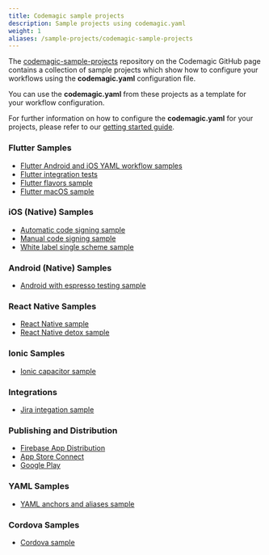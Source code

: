 ```yaml
---
title: Codemagic sample projects
description: Sample projects using codemagic.yaml
weight: 1
aliases: /sample-projects/codemagic-sample-projects
---
```


The [codemagic-sample-projects](https://github.com/codemagic-ci-cd/codemagic-sample-projects) repository on the Codemagic GitHub page contains a collection of sample projects which show how to configure your workflows using the **codemagic.yaml** configuration file. 

You can use the **codemagic.yaml** from these projects as a template for your workflow configuration. 

For further information on how to configure the **codemagic.yaml** for your projects, please refer to our [getting started guide](https://docs.codemagic.io/getting-started/yaml/). 

### Flutter Samples
* [Flutter Android and iOS YAML workflow samples](https://github.com/codemagic-ci-cd/codemagic-sample-projects/tree/main/flutter/flutter-android-and-ios-yaml-demo-project)
* [Flutter integration tests](https://github.com/codemagic-ci-cd/codemagic-sample-projects/tree/main/flutter/flutter-integration-tests-demo-project)
* [Flutter flavors sample](https://github.com/codemagic-ci-cd/codemagic-sample-projects/tree/main/flutter/flutter-flavors-demo-project)
* [Flutter macOS sample](https://github.com/codemagic-ci-cd/codemagic-sample-projects/tree/main/flutter/flutter-macos-demo-project)

### iOS (Native) Samples
* [Automatic code signing sample](https://github.com/codemagic-ci-cd/codemagic-sample-projects/tree/main/ios/ios-automatic-code-signing-demo-project)
* [Manual code signing sample](https://github.com/codemagic-ci-cd/codemagic-sample-projects/tree/main/ios/ios-manual-code-signing-demo-project)
* [White label single scheme sample](https://github.com/codemagic-ci-cd/codemagic-sample-projects/tree/main/ios/ios-white-label-single-scheme-demo-project)

### Android (Native) Samples
* [Android with espresso testing sample](https://github.com/codemagic-ci-cd/codemagic-sample-projects/tree/main/android/android-espresso-demo-project)

### React Native Samples
* [React Native sample](https://github.com/codemagic-ci-cd/codemagic-sample-projects/tree/main/react-native/react-native-demo-project)
* [React Native detox sample](https://github.com/codemagic-ci-cd/codemagic-sample-projects/tree/main/react-native/react-native-detox-demo-project)

### Ionic Samples
* [Ionic capacitor sample](https://github.com/codemagic-ci-cd/codemagic-sample-projects/tree/main/ionic/ionic-capacitor-demo-project)

### Integrations 
* [Jira integation sample](https://github.com/codemagic-ci-cd/codemagic-sample-projects/tree/main/integrations/jira_integration_demo_project)

### Publishing and Distribution
* [Firebase App Distribution](https://github.com/icarusdust/codemagic_firebase_app_distribution_yaml)
* [App Store Connect](https://github.com/codemagic-ci-cd/codemagic-sample-projects/tree/main/ios/ios-automatic-code-signing-demo-project)
* [Google Play](https://github.com/codemagic-ci-cd/codemagic-sample-projects/tree/main/android/android-espresso-demo-project)

### YAML Samples
* [YAML anchors and aliases sample](https://github.com/codemagic-ci-cd/codemagic-sample-projects/tree/main/yaml/yaml_anchors_aliases_sample)

### Cordova Samples
* [Cordova sample](https://github.com/codemagic-ci-cd/codemagic-sample-projects/tree/main/cordova/cordova-demo-project)

